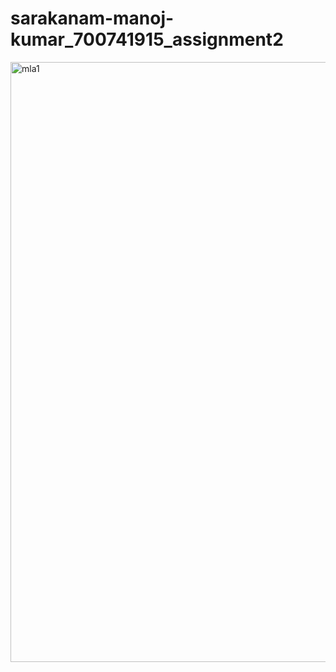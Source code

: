 # sarakanam-manoj-kumar_700741915_assignment2


<img width="960" alt="mla1" src="https://user-images.githubusercontent.com/51484952/216210628-c253c719-654b-4939-bb19-f3c901fc81fa.png">





